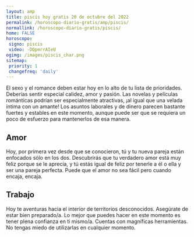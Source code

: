 ```yaml
---
layout: amp
title: piscis hoy gratis 20 de octubre del 2022 
permalink: /horoscopo-diario-gratis/amp/piscis/
normallink: /horoscopo-diario-gratis/piscis/
home: FALSE
horoscopo:
 signo: piscis
 video: -DQpmrrAIeU
ogimg: /images/piscis_char.png
sitemap:
 priority: 1
 changefreq: 'daily'
---
```



El sexo y el romance deben estar hoy en lo alto de tu lista de prioridades. Deberías sentir especial calidez, amor y pasión. Las novelas y películas románticas podrían ser especialmente atractivas, ¡al igual que una velada íntima con un amante! Los asuntos laborales y de dinero parecen bastante fuertes y estables en este momento, aunque puede ser que se requiera un poco de esfuerzo para mantenerlos de esa manera.

## Amor

Hoy, por primera vez desde que se conocieron, tú y tu nueva pareja están enfocados sólo en los dos. Descubrirás que tu verdadero amor está muy feliz porque se le aprecia, y tú estás igual de feliz por tenerle a él o ella y ser una pareja perfecta. Puede que el amor no sea fácil pero cuando encaja, encaja.

## Trabajo

Hoy te aventuras hacia el interior de territorios desconocidos. Asegúrate de estar bien preparado/a. Lo mejor que puedes hacer en este momento es tener plena confianza en ti mismo/a. Cuentas con magníficas herramientas. No tengas miedo de utilizarlas en cualquier momento.